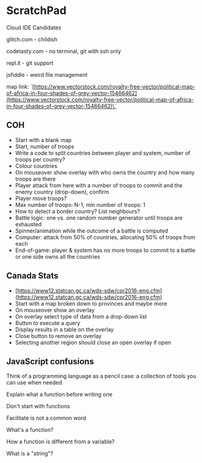# ScratchPad

Cloud IDE Candidates

glitch.com - childish

codetasty.com - no terminal, git with ssh only

repl.it - git support

jsfiddle - weird file management

map link: \`[https://www.vectorstock.com/royalty-free-vector/political-map-of-africa-in-four-shades-of-grey-vector-15466462](https://www.vectorstock.com/royalty-free-vector/political-map-of-africa-in-four-shades-of-grey-vector-15466462)\`

## COH

* Start with a blank map
* Start, number of troops
* Write a code to split countries between player and system, number of troops per country?
* Colour countries
* On mouseover show overlay with who owns the country and how many troops are there
* Player attack from here with a number of troops to commit and the enemy country \(drop-down\), confirm
* Player move troops?
* Max number of troops: N-1, min number of troops: 1
* How to detect a border country? List neighbours?
* Battle logic: one vs. one random number generator until troops are exhausted
* Spinner/animation while the outcome of a battle is computed
* Computer: attack from 50% of countries, allocating 50% of troops from each
* End-of-game: player & system has no more troops to commit to a battle or one side owns all the countries

## Canada Stats

* [https://www12.statcan.gc.ca/wds-sdw/cpr2016-eng.cfm](https://www12.statcan.gc.ca/wds-sdw/cpr2016-eng.cfm)
* Start with a map broken down to provinces and maybe more
* On mouseover show an overlay
* On overlay select type of data from a drop-down list
* Button to execute a query
* Display results in a table on the overlay
* Close button to remove an overlay
* Selecting another region should close an open overlay if open

## JavaScript confusions

Think of a programming language as a pencil case: a collection of tools you can use when needed

Explain what a function before writing one

Don't start with functions

Facilitate is not a common word

What's a function?

How a function is different from a variable?

What is a "string"?

